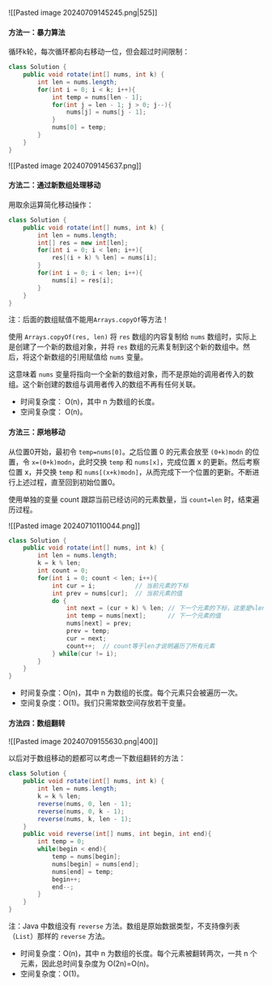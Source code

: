 ![[Pasted image 20240709145245.png|525]]

#### 方法一：暴力算法

循环k轮，每次循环都向右移动一位，但会超过时间限制：

```java
class Solution {
    public void rotate(int[] nums, int k) {
        int len = nums.length;
        for(int i = 0; i < k; i++){
            int temp = nums[len - 1];
            for(int j = len - 1; j > 0; j--){
                nums[j] = nums[j - 1];
            }
            nums[0] = temp;
        }
    }
}
```

![[Pasted image 20240709145637.png]]

#### 方法二：通过新数组处理移动

用取余运算简化移动操作：

```java
class Solution {
    public void rotate(int[] nums, int k) {
        int len = nums.length;
        int[] res = new int[len];
        for(int i = 0; i < len; i++){
            res[(i + k) % len] = nums[i];
        }
        for(int i = 0; i < len; i++){
            nums[i] = res[i];
        }
    }
}
```

注：后面的数组赋值不能用`Arrays.copyOf`等方法！

使用 `Arrays.copyOf(res, len)` 将 `res` 数组的内容复制给 `nums` 数组时，实际上是创建了一个新的数组对象，并将 `res` 数组的元素复制到这个新的数组中。然后，将这个新数组的引用赋值给 `nums` 变量。

这意味着 `nums` 变量将指向一个全新的数组对象，而不是原始的调用者传入的数组。这个新创建的数组与调用者传入的数组不再有任何关联。

- 时间复杂度： O(n)，其中 n 为数组的长度。
- 空间复杂度： O(n)。

#### 方法三：原地移动

从位置0开始，最初令 `temp=nums[0]`。之后位置 0 的元素会放至 `(0+k)modn` 的位置，令 `x=(0+k)modn`，此时交换 `temp` 和 `nums[x]`，完成位置 x 的更新。然后考察位置 x，并交换 `temp` 和 `nums[(x+k)modn]`，从而完成下一个位置的更新。不断进行上述过程，直至回到初始位置0。

使用单独的变量 count 跟踪当前已经访问的元素数量，当 `count=len` 时，结束遍历过程。

![[Pasted image 20240710110044.png]]

```java
class Solution {
    public void rotate(int[] nums, int k) {
        int len = nums.length;
        k = k % len;
        int count = 0;
        for(int i = 0; count < len; i++){
            int cur = i;           // 当前元素的下标
            int prev = nums[cur];  // 当前元素的值
            do {
                int next = (cur + k) % len; // 下一个元素的下标，这里是%len
                int temp = nums[next];      // 下一个元素的值
                nums[next] = prev;
                prev = temp;
                cur = next;
                count++;  // count等于len才说明遍历了所有元素
            } while(cur != i);
        }
    }
}
```

- 时间复杂度：O(n)，其中 n 为数组的长度。每个元素只会被遍历一次。
- 空间复杂度：O(1)。我们只需常数空间存放若干变量。

#### 方法四：数组翻转

![[Pasted image 20240709155630.png|400]]

以后对于数组移动的题都可以考虑一下数组翻转的方法：

```java
class Solution {
    public void rotate(int[] nums, int k) {
        int len = nums.length;
        k = k % len;
        reverse(nums, 0, len - 1);
        reverse(nums, 0, k - 1);
        reverse(nums, k, len - 1);
    }
    public void reverse(int[] nums, int begin, int end){
        int temp = 0;
        while(begin < end){
            temp = nums[begin];
            nums[begin] = nums[end];
            nums[end] = temp;
            begin++;
            end--;
        }
    }
}
```

注：Java 中数组没有 `reverse` 方法。数组是原始数据类型，不支持像列表（`List`）那样的 `reverse` 方法。

- 时间复杂度：O(n)，其中 n 为数组的长度。每个元素被翻转两次，一共 n 个元素，因此总时间复杂度为 O(2n)=O(n)。
- 空间复杂度：O(1)。